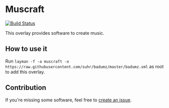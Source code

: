 # Muscraft
[![Build Status](https://travis-ci.org/suhr/muscraft.svg)](https://travis-ci.org/suhr/muscraft)

This overlay provides software to create music.

## How to use it

Run `layman -f -a muscraft -o https://raw.githubusercontent.com/suhr/badumz/master/badumz.xml` as root to add this overlay.

## Contribution

If you're missing some software, feel free to [create an issue](https://github.com/suhr/muscraft/issues/new).
